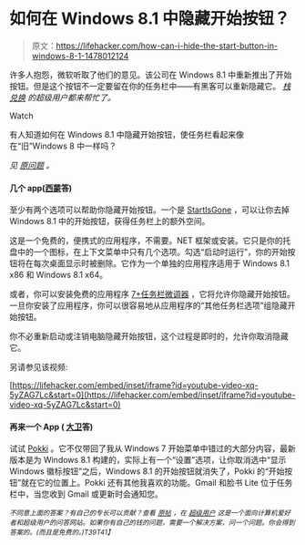 # 如何在 Windows 8.1 中隐藏开始按钮？

> 原文：<https://lifehacker.com/how-can-i-hide-the-start-button-in-windows-8-1-1478012124>

许多人抱怨，微软听取了他们的意见。该公司在 Windows 8.1 中重新推出了开始按钮。但是这个按钮不一定要留在你的任务栏中——有黑客可以重新隐藏它。 [*栈兑换*](http://superuser.com/?utm_source=lifehacker&utm_medium=syndication&utm_campaign=crowdhacker&utm_content=superuser-95) *的超级用户都来帮忙了。*

Watch

有人知道如何在 Windows 8.1 中隐藏开始按钮，使任务栏看起来像在“旧”Windows 8 中一样吗？

*见* [*原问题*](http://superuser.com/q/612754/218846?utm_source=lifehacker&utm_medium=syndication&utm_campaign=crowdhacker&utm_content=superuser-95) *。*

#### 几个 app([西蒙](http://superuser.com/a/651321/176033?utm_source=lifehacker&utm_medium=syndication&utm_campaign=crowdhacker&utm_content=superuser-95)答)

至少有两个选项可以帮助你隐藏开始按钮。一个是 [StartIsGone](http://winaero.com/comment.php?comment.news.215) ，可以让你去掉 Windows 8.1 中的开始按钮，获得任务栏上的额外空间。

这是一个免费的，便携式的应用程序，不需要。NET 框架或安装。它只是你的托盘中的一个图标，在上下文菜单中只有几个选项。勾选“启动时运行”，你的开始按钮将在每次桌面显示时被删除。它作为一个单独的应用程序适用于 Windows 8.1 x86 和 Windows 8.1 x64。

或者，你可以安装免费的应用程序 [7+任务栏微调器](http://rammichael.com/7-taskbar-tweaker) ，它将允许你隐藏开始按钮。一旦你安装了应用程序，你可以很容易地从应用程序的“其他任务栏选项”组隐藏开始按钮。

你不必重新启动或注销电脑隐藏开始按钮，这个过程是即时的，允许你取消隐藏它。

另请参见该视频:

 [https://lifehacker.com/embed/inset/iframe?id=youtube-video-xq-5yZAG7Lc&start=0](https://lifehacker.com/embed/inset/iframe?id=youtube-video-xq-5yZAG7Lc&start=0) 

#### 再来一个 App ( [大卫](http://superuser.com/a/661950/264788?utm_source=lifehacker&utm_medium=syndication&utm_campaign=crowdhacker&utm_content=superuser-95)答)

试试 [Pokki](https://www.pokki.com/windows-8-start-menu) 。它不仅带回了我从 Windows 7 开始菜单中错过的大部分内容，最新版本是为 Windows 8.1 构建的，实际上有一个“设置”选项，让你取消选中“显示 Windows 徽标按钮”之后，Windows 8.1 的开始按钮就消失了，Pokki 的“开始按钮”就在它的位置上。Pokki 还有其他我喜欢的功能。Gmail 和脸书 Lite 位于任务栏中，当您收到 Gmail 或更新时会通知您。

<small>*不同意上面的答案？有自己的专长可以贡献？查看*</small> [<small>*原帖*</small>](http://superuser.com/q/612754/218846?utm_source=lifehacker&utm_medium=syndication&utm_campaign=crowdhacker&utm_content=superuser-95) <small>*，在*</small> [<small>*超级用户*</small>](http://superuser.com/?utm_source=lifehacker&utm_medium=syndication&utm_campaign=crowdhacker&utm_content=superuser-95) <small>*这是一个面向计算机爱好者和超级用户的问答网站。如果你有自己的钱的问题，需要一个解决方案，问一个问题。你会得到答案的。(而且是免费的。)*T39*T41】*</small>